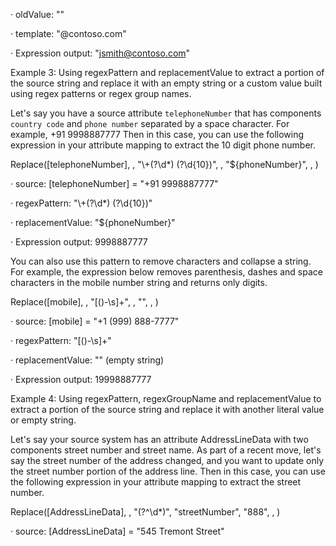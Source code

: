 · oldValue: "<username>"

· template: "<username>@contoso.com"

· Expression output: "jsmith@contoso.com"

Example 3: Using regexPattern and replacementValue to extract a portion of the source string and replace it with an empty string or a custom value built using regex patterns or regex group names.

Let's say you have a source attribute `telephoneNumber` that has components `country code` and `phone number` separated by a space character. For example, +91 9998887777 Then in this case, you can use the following expression in your attribute mapping to extract the 10 digit phone number.

Replace([telephoneNumber], , "\\+(?<isdCode>\d*) (?<phoneNumber>\d{10})", , "${phoneNumber}", , )

· source: [telephoneNumber] = "+91 9998887777"

· regexPattern: "\\+(?<isdCode>\d*) (?<phoneNumber>\d{10})"

· replacementValue: "${phoneNumber}"

· Expression output: 9998887777

You can also use this pattern to remove characters and collapse a string. For example, the expression below removes parenthesis, dashes and space characters in the mobile number string and returns only digits.

Replace([mobile], , "[()\-\\s]+", , "", , )

· source: [mobile] = "+1 (999) 888-7777"

· regexPattern: "[()\-\\s]+"

· replacementValue: "" (empty string)

· Expression output: 19998887777

Example 4: Using regexPattern, regexGroupName and replacementValue to extract a portion of the source string and replace it with another literal value or empty string.

Let's say your source system has an attribute AddressLineData with two components street number and street name. As part of a recent move, let's say the street number of the address changed, and you want to update only the street number portion of the address line. Then in this case, you can use the following expression in your attribute mapping to extract the street number.

Replace([AddressLineData], , "(?<streetNumber>^\d*)", "streetNumber", "888", , )

· source: [AddressLineData] = "545 Tremont Street"